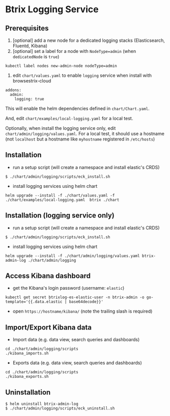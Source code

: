 # Btrix Logging Service

## Prerequisites

1. [optional] add a new node for a dedicated logging stacks (Elasticsearch, Fluentd, Kibana)
1. [optional] set a label for a node with `NodeType=admin` (when `dedicatedNode` is `true`)
```
kubectl label nodes new-admin-node nodeType=admin
```
1. edit `chart/values.yaml` to enable `logging` service when install with browsestrix-cloud
```
addons:
  admin:
    logging: true
```
This will enable the helm dependencies defined in `chart/Chart.yaml`.

And, edit `chart/examples/local-logging.yaml` for a local test.

Optionally, when install the logging service only, edit `chart/admin/logging/values.yaml`.
For a local test, it should use a hostname (not `localhost` but a hostname like `myhostname` registered in `/etc/hosts`)

## Installation

* run a setup script (will create a namespace and install elastic's CRDS)
```
$ ./chart/admin/logging/scripts/eck_install.sh
```
* install logging services using helm chart
```
helm upgrade --install -f ./chart/values.yaml -f ./chart/examples/local-logging.yaml  btrix ./chart
```

## Installation (logging service only)

* run a setup script (will create a namespace and install elastic's CRDS)
```
$ ./chart/admin/logging/scripts/eck_install.sh
```
* install logging services using helm chart
```
helm upgrade --install -f ./chart/admin/logging/values.yaml btrix-admin-log ./chart/admin/logging
```

## Access Kibana dashboard

* get the Kibana's login password (username: `elastic`)
```
kubectl get secret btrixlog-es-elastic-user -n btrix-admin -o go-template='{{.data.elastic | base64decode}}'
```
* open `https://hostname/kibana/` (note the trailing slash is required)

## Import/Export Kibana data

* Import data (e.g. data view, search queries and dashboards)

```
cd ./chart/admin/logging/scripts
./kibana_imports.sh
```

* Exports data (e.g. data view, search queries and dashboards)

```
cd ./chart/admin/logging/scripts
./kibana_exports.sh
```

## Uninstallation

```
$ helm uninstall btrix-admin-log
$ ./chart/admin/logging/scripts/eck_uninstall.sh
```
